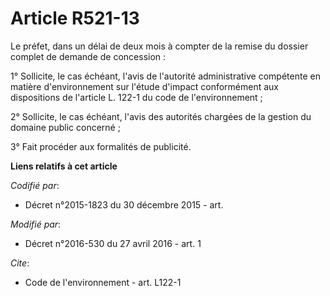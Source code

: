 # Article R521-13

Le préfet, dans un délai de deux mois à compter de la remise du dossier complet de demande de concession :

1° Sollicite, le cas échéant, l'avis de l'autorité administrative compétente en matière d'environnement sur l'étude d'impact
conformément aux dispositions de l'article L. 122-1 du code de l'environnement ;

2° Sollicite, le cas échéant, l'avis des autorités chargées de la gestion du domaine public concerné ;

3° Fait procéder aux formalités de publicité.

**Liens relatifs à cet article**

_Codifié par_:

  - Décret n°2015-1823 du 30 décembre 2015 - art.

_Modifié par_:

  - Décret n°2016-530 du 27 avril 2016 - art. 1

_Cite_:

  - Code de l'environnement - art. L122-1
